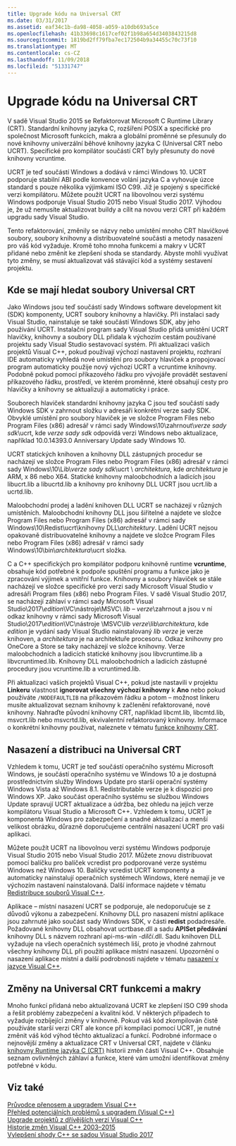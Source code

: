 ```yaml
---
title: Upgrade kódu na Universal CRT
ms.date: 03/31/2017
ms.assetid: eaf34c1b-da98-4058-a059-a10db693a5ce
ms.openlocfilehash: 41b33698c1617cef02f1b98a654d3403843215d8
ms.sourcegitcommit: 1819bd2ff79fba7ec172504b9a34455c70c73f10
ms.translationtype: MT
ms.contentlocale: cs-CZ
ms.lasthandoff: 11/09/2018
ms.locfileid: "51331747"
---
```

# <a name="upgrade-your-code-to-the-universal-crt"></a>Upgrade kódu na Universal CRT

V sadě Visual Studio 2015 se Refaktorovat Microsoft C Runtime Library (CRT). Standardní knihovny jazyka C, rozšíření POSIX a specifické pro společnost Microsoft funkcích, makra a globální proměnné se přesunuly do nové knihovny univerzální běhové knihovny jazyka C (Universal CRT nebo UCRT). Specifické pro kompilátor součástí CRT byly přesunuty do nové knihovny vcruntime.

UCRT je teď součástí Windows a dodává v rámci Windows 10. UCRT podporuje stabilní ABI podle konvence volání jazyka C a vyhovuje úzce standard s pouze několika výjimkami ISO C99. Již je spojený s specifické verzi kompilátoru. Můžete použít UCRT na libovolnou verzi systému Windows podporuje Visual Studio 2015 nebo Visual Studio 2017. Výhodou je, že už nemusíte aktualizovat buildy a cílit na novou verzi CRT při každém upgradu sady Visual Studio.

Tento refaktorování, změnily se názvy nebo umístění mnoho CRT hlavičkové soubory, soubory knihovny a distribuovatelné součásti a metody nasazení pro váš kód vyžaduje. Kromě toho mnoha funkcemi a makry v UCRT přidané nebo změnit ke zlepšení shoda se standardy. Abyste mohli využívat tyto změny, se musí aktualizovat váš stávající kód a systémy sestavení projektu.

## <a name="where-to-find-the-universal-crt-files"></a>Kde se mají hledat soubory Universal CRT

Jako Windows jsou teď součástí sady Windows software development kit (SDK) komponenty, UCRT soubory knihovny a hlavičky. Při instalaci sady Visual Studio, nainstaluje se také součástí Windows SDK, aby jeho používání UCRT. Instalační program sady Visual Studio přidá umístění UCRT hlavičky, knihovny a soubory DLL přidala k výchozím cestám používané projektu sady Visual Studio sestavovací systém. Při aktualizaci vašich projektů Visual C++, pokud používají výchozí nastavení projektu, rozhraní IDE automaticky vyhledá nové umístění pro soubory hlaviček a propojovací program automaticky použije nový výchozí UCRT a vcruntime knihovny. Podobně pokud pomocí příkazového řádku pro vývojáře provádět sestavení příkazového řádku, prostředí, ve kterém proměnné, které obsahují cesty pro hlavičky a knihovny se aktualizují a automaticky i práce.

Souborech hlaviček standardní knihovny jazyka C jsou teď součástí sady Windows SDK v zahrnout složku v adresáři konkrétní verze sady SDK. Obvyklé umístění pro soubory hlaviček je ve složce Program Files nebo Program Files (x86) adresář v rámci sady Windows\\10\\zahrnout\\_verze sady sdk_\\ucrt, kde _verze sady sdk_ odpovídá verzi Windows nebo aktualizace, například 10.0.14393.0 Anniversary Update sady Windows 10.

UCRT statických knihoven a knihovny DLL zástupných procedur se nacházejí ve složce Program Files nebo Program Files (x86) adresář v rámci sady Windows\\10\\Lib\\_verze sady sdk_\\ucrt \\ _architektura_, kde _architektura_ je ARM, x 86 nebo X64. Statické knihovny maloobchodních a ladicích jsou libucrt.lib a libucrtd.lib a knihovny pro knihovny DLL UCRT jsou ucrt.lib a ucrtd.lib.

Maloobchodní prodej a ladění knihoven DLL UCRT se nacházejí v různých umístěních. Maloobchodní knihovny DLL jsou šiřitelné a najdete ve složce Program Files nebo Program Files (x86) adresář v rámci sady Windows\\10\\Redist\\ucrt\\knihovny DLL\\_architektury_\. Ladění UCRT nejsou opakovaně distribuovatelné knihovny a najdete ve složce Program Files nebo Program Files (x86) adresář v rámci sady Windows\\10\\bin\\_architektura_\\ucrt složka.

C a C++ specifických pro kompilátor podporu knihovně runtime **vcruntime**, obsahuje kód potřebné k podpoře spuštění programu a funkce jako je zpracování výjimek a vnitřní funkce. Knihovny a soubory hlaviček se stále nacházejí ve složce specifické pro verzi sady Microsoft Visual Studio v adresáři Program files (x86) nebo Program Files. V sadě Visual Studio 2017, se nacházejí záhlaví v rámci sady Microsoft Visual Studio\\2017\\_edition_\\VC\\nástroje\\MSVC\\  _lib – verze_\\zahrnout a jsou v ní odkaz knihovny v rámci sady Microsoft Visual Studio\\2017\\_edition_\\VC\\nástroje \\MSVC\\_lib verze_\\lib\\_architektura_, kde _edition_ je vydání sady Visual Studio nainstalovaný _lib verze_ je verze knihoven, a _architektura_ je na architektuře procesoru. Odkaz knihovny pro OneCore a Store se taky nacházejí ve složce knihovny. Verze maloobchodních a ladicích statické knihovny jsou libvcruntime.lib a libvcruntimed.lib. Knihovny DLL maloobchodních a ladicích zástupné procedury jsou vcruntime.lib a vcruntimed.lib.

Při aktualizaci vašich projektů Visual C++, pokud jste nastavili v projektu **Linkeru** vlastnost **ignorovat všechny výchozí knihovny** k **Ano** nebo pokud používáte `/NODEFAULTLIB` na příkazovém řádku a potom – možnost linkeru musíte aktualizovat seznam knihovny k začlenění refaktorované, nové knihovny. Nahraďte původní knihovny CRT, například libcmt.lib, libcmtd.lib, msvcrt.lib nebo msvcrtd.lib, ekvivalentní refaktorovaný knihovny. Informace o konkrétní knihovny používat, naleznete v tématu [funkce knihovny CRT](../c-runtime-library/crt-library-features.md).

## <a name="deployment-and-redistribution-of-the-universal-crt"></a>Nasazení a distribuci na Universal CRT

Vzhledem k tomu, UCRT je teď součástí operačního systému Microsoft Windows, je součástí operačního systému ve Windows 10 a je dostupná prostřednictvím služby Windows Update pro starší operační systémy Windows Vista až Windows 8.1. Redistributable verze je k dispozici pro Windows XP. Jako součást operačního systému se službou Windows Update spravují UCRT aktualizace a údržba, bez ohledu na jejich verze kompilátoru Visual Studio a Microsoft C++. Vzhledem k tomu, UCRT je komponenta Windows pro zabezpečení a snadné aktualizací a menší velikost obrázku, důrazně doporučujeme centrální nasazení UCRT pro vaši aplikaci.

Můžete použít UCRT na libovolnou verzi systému Windows podporuje Visual Studio 2015 nebo Visual Studio 2017. Můžete znovu distribuovat pomocí balíčku pro balíček vcredist pro podporované verze systému Windows než Windows 10. Balíčky vcredist UCRT komponenty a automaticky nainstalují operačních systémech Windows, které nemají je ve výchozím nastavení nainstalovaná. Další informace najdete v tématu [Redistribuce souborů Visual C++](../ide/redistributing-visual-cpp-files.md).

Aplikace – místní nasazení UCRT se podporuje, ale nedoporučuje se z důvodů výkonu a zabezpečení. Knihovny DLL pro nasazení místní aplikace jsou zahrnuté jako součást sady Windows SDK, v části **redist** podadresáře. Požadované knihovny DLL obsahovat ucrtbase.dll a sadu **APISet předávání** knihovny DLL s názvem rozhraní api-ms-win -_dílčí_.dll. Sadu knihoven DLL vyžaduje na všech operačních systémech liší, proto je vhodné zahrnout všechny knihovny DLL při použití aplikace místní nasazení. Upozornění o nasazení aplikace místní a další podrobnosti najdete v tématu [nasazení v jazyce Visual C++](../ide/deployment-in-visual-cpp.md).

## <a name="changes-to-the-universal-crt-functions-and-macros"></a>Změny na Universal CRT funkcemi a makry

Mnoho funkcí přidaná nebo aktualizovaná UCRT ke zlepšení ISO C99 shoda a řešit problémy zabezpečení a kvalitní kód. V některých případech to vyžaduje rozbíjející změny v knihovně. Pokud váš kód zkompilován čistě používáte starší verzi CRT ale konce při kompilaci pomocí UCRT, je nutné změnit váš kód výhod těchto aktualizací a funkcí. Podrobné informace o nejnovější změny a aktualizace CRT v Universal CRT, najdete v článku [knihovny Runtime jazyka C (CRT)](visual-cpp-change-history-2003-2015.md#BK_CRT) historii změn části Visual C++. Obsahuje seznam ovlivněných záhlaví a funkce, které vám umožní identifikovat změny potřebné v kódu.

## <a name="see-also"></a>Viz také

[Průvodce přenosem a upgradem Visual C++](visual-cpp-porting-and-upgrading-guide.md)<br/>
[Přehled potenciálních problémů s upgradem (Visual C++)](overview-of-potential-upgrade-issues-visual-cpp.md)<br/>
[Upgrade projektů z dřívějších verzí Visual C++](upgrading-projects-from-earlier-versions-of-visual-cpp.md)<br/>
[Historie změn Visual C++ 2003–2015](visual-cpp-change-history-2003-2015.md)<br/>
[Vylepšení shody C++ se sadou Visual Studio 2017](../cpp-conformance-improvements-2017.md)